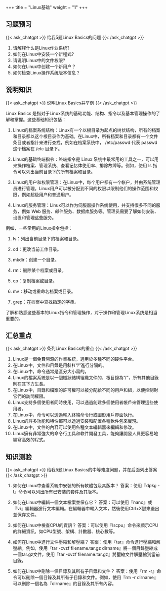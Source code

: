 +++
title = "Linux基础"
weight = "1"
+++
## 习题预习
{{< ask_chatgpt >}}
给我5题Linux Basics的问题
{{< /ask_chatgpt >}}



1. 请解释什么是Linux作业系统?
2. 如何在Linux中安装一个新程式?
3. 请说明Linux中的文件权限?
4. 如何在Linux中创建一个新用户？
5. 如何检查Linux操作系统版本信息？   

## 说明知识
{{< ask_chatgpt >}}
说明Linux Basics并举例
{{< /ask_chatgpt >}}



Linux Basics 是指对于Linux系统的基础功能、结构、指令以及基本管理操作的了解和掌握。这些基础知识包括：

1. Linux的档案系统结构：Linux有一个以根目录为起点的树状结构，所有的档案和目录都以这个根目录作为基础。在Linux中，所有档案和目录都有一个文件条目或者指针来进行查找，例如在档案系统中， /etc/passwd 代表 passwd 这个档案在 /etc 目录下。

2. Linux的基础终端指令：终端指令是 Linux 系统中最常用的工具之一，可以用来操作档案、管理系统、查看记忆体使用率、排除故障等。例如，使用 ls 指令可以列出当前目录下的所有档案和目录。

3. Linux的用户和权限管理：在Linux中，每个用户都有一个帐户，并由系统管理员进行管理。Linux用户可以被分配到不同的权限以限制他们的操作范围和权限，例如超级用户和普通用户。

4. Linux的服务管理：Linux可以作为伺服器操作系统使用，并支持很多不同的服务，例如 Web 服务、邮件服务、数据库服务等。管理员需要了解如何安装、设置和管理这些服务。

例如，一些常用的Linux指令包括：

1. ls：列出当前目录下的档案和目录。

2. cd：更改当前工作目录。

3. mkdir：创建一个目录。

4. rm：删除某个档案或目录。

5. cp：复制档案或目录。

6. mv：移动或重命名档案或目录。

7. grep：在档案中查找指定的字串。

了解和熟悉这些基本的Linux指令和管理操作，对于操作和管理Linux系统是相当重要的。   

## 汇总重点
{{< ask_chatgpt >}}
条列Linux Basics的重点
{{< /ask_chatgpt >}}



1. Linux是一個免費開源的作業系統，適用於多種不同的硬件平台。
2. 在Linux中，文件和目錄是用斜杠“/”進行分隔的。
3. 在Linux中，命令通常是區分大小寫的。
4. Linux的檔案系統是以一個樹狀結構組織文件的，根目錄為“/”，所有其他目錄則在其下方生長。
5. 在Linux中，目錄和檔案的許可權可以被分配給不同的用戶和組，以便控制對它們的訪問權限。
6. Linux支持多個使用者同時使用，可以通過創建多個使用者帳戶來管理這些使用者。
7. 在Linux中，命令可以透過輸入終端命令行或圖形用戶界面執行。
8. Linux的許多功能和特性都可以透過安裝和配置各種軟件包來實現。
9. 在Linux中，文件的內容可以使用各種文本編輯器來編輯和修改。
10. Linux擁有非常強大的命令行工具和軟件開發工具，能夠讓開發人員更容易地編寫高效的程式。   

## 知识测验
{{< ask_chatgpt >}}
给我5题Linux Basics的中等难度问题，并在后面列出答案
{{< /ask_chatgpt >}}



1. 如何在Linux中查看系統中安裝的所有軟體包及其版本？
答案：使用『dpkg -l』命令可以列出所有已安裝的套件及其版本。

2. 如何在Linux中編輯一個文本檔案並保存它？
答案：可以使用『nano』或『vi』編輯器進行文本編輯。在編輯器中輸入文本，然後使用Ctrl+X鍵來退出並保存文件。

3. 如何在Linux中檢查CPU的資訊？
答案：可以使用『lscpu』命令來顯示CPU的詳細資訊，如CPU型號、架構、計數器、核心數等。

4. 如何在Linux中進行文件壓縮和解壓縮？
答案：使用『tar』命令進行壓縮和解壓縮。例如，使用『tar -cvzf filename.tar.gz dirname』將一個目錄壓縮成一個tar.gz文件，使用『tar -xvzf filename.tar.gz』將壓縮文件解壓縮到當前目錄。

5. 如何在Linux中刪除一個目錄及其所有子目錄和文件？
答案：使用『rm -r』命令可以刪除一個目錄及其所有子目錄和文件。例如，使用『rm -r dirname』可以刪除一個名為『dirname』的目錄及其所有內容。   

